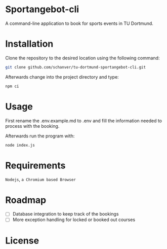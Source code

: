 # Sportangebot-cli
A command-line application to book for sports events in TU Dortmund. 
# Installation 
Clone the repository to the desired location using the following command:
```bash
git clone github.com/schanver/tu-dortmund-sportangebot-cli.git
````
Afterwards change into the project directory and type:
```bash 
npm ci 
```
# Usage 
First rename the .env.example.md to .env and fill the information needed to process with the booking.

Afterwards run the program with:


``` bash
node index.js
```



# Requirements 
```Nodejs```, ```a Chromium based Browser```


# Roadmap 
- [ ] Database integration to keep track of the bookings 
- [ ] More exception handling for locked or booked out courses

# License
